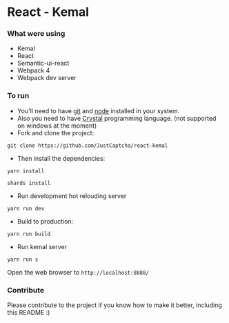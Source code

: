 # React - Kemal

### What were using

* Kemal
* React
* Semantic-ui-react
* Webpack 4
* Webpack dev server

### To run

* You'll need to have [git](https://git-scm.com/) and [node](https://nodejs.org/en/) installed in your system.
* Also you need to have [Crystal](https://crystal-lang.org) programming language. (not supported on windows at the moment)
* Fork and clone the project:

```
git clone https://github.com/JustCaptcha/react-kemal
```

* Then install the dependencies:

```
yarn install
```
```
shards install
```

* Run development hot relouding server

```
yarn run dev
```

* Build to production:

```
yarn run build
```

* Run kemal server

```
yarn run s
```

Open the web browser to `http://localhost:8888/`


### Contribute
Please contribute to the project if you know how to make it better, including this README :)